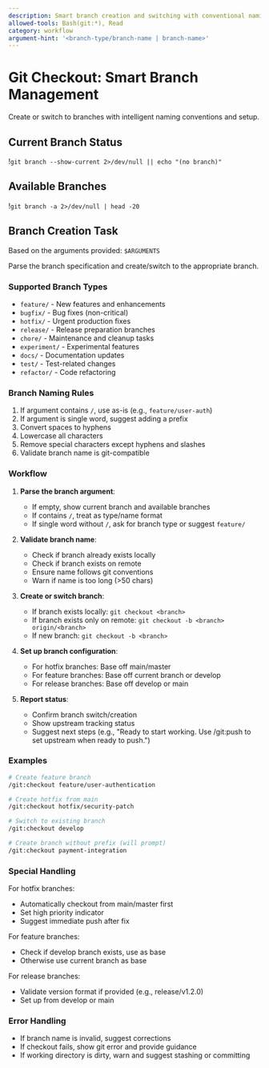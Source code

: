 ```yaml
---
description: Smart branch creation and switching with conventional naming
allowed-tools: Bash(git:*), Read
category: workflow
argument-hint: '<branch-type/branch-name | branch-name>'
---
```


# Git Checkout: Smart Branch Management

Create or switch to branches with intelligent naming conventions and setup.

## Current Branch Status

!`git branch --show-current 2>/dev/null || echo "(no branch)"`

## Available Branches

!`git branch -a 2>/dev/null | head -20`

## Branch Creation Task

Based on the arguments provided: `$ARGUMENTS`

Parse the branch specification and create/switch to the appropriate branch.

### Supported Branch Types

- `feature/` - New features and enhancements
- `bugfix/` - Bug fixes (non-critical)
- `hotfix/` - Urgent production fixes
- `release/` - Release preparation branches
- `chore/` - Maintenance and cleanup tasks
- `experiment/` - Experimental features
- `docs/` - Documentation updates
- `test/` - Test-related changes
- `refactor/` - Code refactoring

### Branch Naming Rules

1. If argument contains `/`, use as-is (e.g., `feature/user-auth`)
2. If argument is single word, suggest adding a prefix
3. Convert spaces to hyphens
4. Lowercase all characters
5. Remove special characters except hyphens and slashes
6. Validate branch name is git-compatible

### Workflow

1. **Parse the branch argument**:
   - If empty, show current branch and available branches
   - If contains `/`, treat as type/name format
   - If single word without `/`, ask for branch type or suggest `feature/`

2. **Validate branch name**:
   - Check if branch already exists locally
   - Check if branch exists on remote
   - Ensure name follows git conventions
   - Warn if name is too long (>50 chars)

3. **Create or switch branch**:
   - If branch exists locally: `git checkout <branch>`
   - If branch exists only on remote: `git checkout -b <branch> origin/<branch>`
   - If new branch: `git checkout -b <branch>`

4. **Set up branch configuration**:
   - For hotfix branches: Base off main/master
   - For feature branches: Base off current branch or develop
   - For release branches: Base off develop or main

5. **Report status**:
   - Confirm branch switch/creation
   - Show upstream tracking status
   - Suggest next steps (e.g., "Ready to start working. Use /git:push to set upstream when ready to push.")

### Examples

```bash
# Create feature branch
/git:checkout feature/user-authentication

# Create hotfix from main
/git:checkout hotfix/security-patch

# Switch to existing branch
/git:checkout develop

# Create branch without prefix (will prompt)
/git:checkout payment-integration
```

### Special Handling

For hotfix branches:

- Automatically checkout from main/master first
- Set high priority indicator
- Suggest immediate push after fix

For feature branches:

- Check if develop branch exists, use as base
- Otherwise use current branch as base

For release branches:

- Validate version format if provided (e.g., release/v1.2.0)
- Set up from develop or main

### Error Handling

- If branch name is invalid, suggest corrections
- If checkout fails, show git error and provide guidance
- If working directory is dirty, warn and suggest stashing or committing
